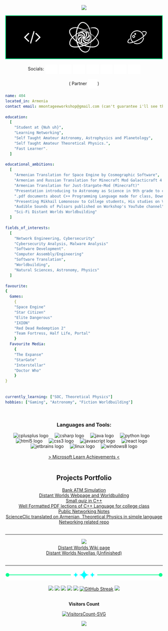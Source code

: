 <p align="center">
  <img src="https://capsule-render.vercel.app/api?type=waving&color=00FF90&height=100&section=header"/>
</p>

![](https://github.com/mMONTAGEe/mMONTAGEe/blob/main/banner.png?raw=true)
<p align="center">
  Socials:
<a href="https://www.youtube.com/@mmontageworkshop" target="blank"><img align="center" src="https://raw.githubusercontent.com/mMONTAGEe/mMONTAGEe/0c78af78d84afb3f628d14d43a25165a26688b21/icons8-youtube.svg" alt="Workshop Youtube Channel" height="30" width="40" /></a>
<a href="https://crowdin.com/profile/mMONTAGEe" target="blank"><img align="center" src="https://raw.githubusercontent.com/mMONTAGEe/mMONTAGEe/0c78af78d84afb3f628d14d43a25165a26688b21/crowdin-svgrepo-com.svg" alt="Crowdin" height="30" width="40" /></a>
<a href="https://gamejolt.com/@mMONTAGEe" target="blank"><img align="center" src="https://raw.githubusercontent.com/mMONTAGEe/mMONTAGEe/0c78af78d84afb3f628d14d43a25165a26688b21/icons8-game-jolt.svg" alt="GameJolt" height="30" width="40" /></a>
<a href="https://open.spotify.com/user/31ybac5sqpk3dsneorr2ad2oorgq?si=04f2da9ca4994ade" target="blank"><img align="center" src="https://raw.githubusercontent.com/mMONTAGEe/mMONTAGEe/0c78af78d84afb3f628d14d43a25165a26688b21/icons8-spotify.svg" alt="Spotify" height="30" width="40" /></a>
<a href="https://modrinth.com/user/mMONTAGEe" target="blank"><img align="center" src="https://raw.githubusercontent.com/mMONTAGEe/mMONTAGEe/0c78af78d84afb3f628d14d43a25165a26688b21/modrinth.svg" alt="Modrinth" height="30" width="40" /></a>
<a href="https://legacy.curseforge.com/members/mmontagee/projects" target="blank"><img align="center" src="https://raw.githubusercontent.com/mMONTAGEe/mMONTAGEe/0c78af78d84afb3f628d14d43a25165a26688b21/icons8-curseforge.svg" alt="CurseForge" height="30" width="40" /></a>
<a href="https://steamcommunity.com/id/mmontagee/" target="blank"><img align="center" src="https://raw.githubusercontent.com/mMONTAGEe/mMONTAGEe/0c78af78d84afb3f628d14d43a25165a26688b21/icons8-steam.svg" alt="Steam" height="30" width="40" /></a>
<br>
<br>
( Partner <a href="https://github.com/Gerardagh" target="blank"><img align="center" src="https://raw.githubusercontent.com/mMONTAGEe/mMONTAGEe/a85a1b828c4eb14ce706cc1f96b48eb027214a8b/skull-outline-of-halloween-svgrepo-com(2).svg" alt="Gerardagh" height="30" width="30" /></a>)
    
```yaml
name: 404
located_in: Armenia
contact email: mmontageeworkshop@gmail.com (can't guarantee i'll see the mails most of the time)

education:
  [
    "Student at {Nuh uh}",
    "Learning Networking",
    "Self Taught Amateur Astronomy, Astrophysics and Planetology",
    "Self Taught Amateur Theoretical Physics.",
    "Fast Learner".
  ]

educational_ambitions:
  [
    "Armenian Translation for Space Engine by Cosmographic Software",
    "Armenian and Russian Translation for Minecraft Mod Galacticraft 4 and 5",
    "Armenian Translation for Just-Stargate-Mod (Minecraft)"
    "Presentation introducing to Astronomy as Science in 9th grade to class and teachers",
    ".pdf documents about C++ Programming Language made for class, Downloadable from public archive made for them",
    "Presenting Mikhail Lomonosov to College students, His studies on Venusian Atmosphere",
    "Audible Sounds of Pulsars published on Workshop's YouTube channel"
    "Sci-Fi Distant Worlds Worldbuilding"
  ]

fields_of_interests:
  [
    "Network Engineering, Cybersecurity"
    "Cybersecurity Analysis, Malware Analysis"
    "Software Development".
    "Computer Assembly/Engineering"
    "Software Translation",
    "Worldbuilding",
    "Natural Sciences, Astronomy, Physics"
  ]

favourite:
{
  Games:
    {
    "Space Engine"
    "Star Citizen"
    "Elite Dangerous"
    "IXION"
    "Red Dead Redemption 2"
    "Team Fortress, Half Life, Portal"
    }
  Favourite Media:
    {
    "The Expanse"
    "StarGate"
    "Interstellar"
    "Doctor Who"
    }
}
    
  
currently_learning: ["SOC, Theoretical Physics"]
hobbies: ["Gaming", "Astronomy", "Fiction Worldbuilding"]

```
<br>
<h3 align="center">Languages and Tools:</h3>
<div align="center">
  <img src="https://cdn.jsdelivr.net/gh/devicons/devicon/icons/cplusplus/cplusplus-original.svg" height="40" alt="cplusplus logo"  />
  <img width="12" />
  <img src="https://cdn.jsdelivr.net/gh/devicons/devicon/icons/csharp/csharp-original.svg" height="40" alt="csharp logo"  />
  <img width="12" />
  <img src="https://cdn.jsdelivr.net/gh/devicons/devicon/icons/java/java-original.svg" height="40" alt="java logo"  />
  <img width="12" />
  <img src="https://cdn.jsdelivr.net/gh/devicons/devicon/icons/python/python-original.svg" height="40" alt="python logo"  />
  <img width="12" />
  <img src="https://cdn.jsdelivr.net/gh/devicons/devicon/icons/html5/html5-original.svg" height="40" alt="html5 logo"  />
  <img width="12" />
  <img src="https://cdn.jsdelivr.net/gh/devicons/devicon/icons/css3/css3-original.svg" height="40" alt="css3 logo"  />
  <img width="12" />
  <img src="https://cdn.jsdelivr.net/gh/devicons/devicon/icons/javascript/javascript-original.svg" height="40" alt="javascript logo"  />
  <img width="12" />
  <img src="https://cdn.jsdelivr.net/gh/devicons/devicon/icons/react/react-original.svg" height="40" alt="react logo"  />
  <img width="12" />
  <img src="https://cdn.jsdelivr.net/gh/devicons/devicon/icons/jetbrains/jetbrains-original.svg" height="40" alt="jetbrains logo"  />
  <img width="12" />
  <img src="https://cdn.jsdelivr.net/gh/devicons/devicon/icons/linux/linux-original.svg" height="40" alt="linux logo"  />
  <img width="12" />
  <img src="https://cdn.jsdelivr.net/gh/devicons/devicon/icons/windows8/windows8-original.svg" height="40" alt="windows8 logo"  />
</div>

<br>

<div align="center">
<a href="https://learn.microsoft.com/en-us/users/mmontagee-6823/achievements"> > Microsoft Learn Achievements < </a>
</div>


<br>

<div align="center">
<h2>Projects Portfolio</h2>
<a href="https://github.com/mMONTAGEe/Projects-Vault/tree/master/bank_ATM_simulation">Bank ATM Simulation</a> <br>
  <a href="https://mmontagee-workshop.github.io/Distant-Worlds/">Distant Worlds Webpage and Worldbuilding </a> <br>
    <a href="https://github.com/mMONTAGEe/Projects-Vault/tree/master/Quiz">Small quiz in C++ </a> <br>
      <a href="https://github.com/mMONTAGEe-Workshop/Projects-Vault/tree/college-archive/Chraxyan-Temaner">Well Formatted PDF lections of C++ Language for college class </a> <br>
   <a href="https://github.com/mMONTAGEe-Workshop/Projects-Vault/tree/network-pentest">Public Networking Notes </a> <br>
<a href="https://github.com/mMONTAGEe-Workshop/ScienceClic-Armenian">ScienceClic translated on Armenian, Theoretical Physics in simple language </a> <br>
<a href="https://github.com/mMONTAGEe-Workshop/DedSec">Networking related repo </a>
</div>


<br>
<hr>
<div align="center">
<img src="https://i.imgur.com/UP3seNI.png" style="align-content: center;"/>
<br>
      <a href="https://mmontagee-workshop.github.io/Distant-Worlds/">Distant Worlds Wiki page </a> <br>
            <a href="https://github.com/mMONTAGEe/Distant-Worlds-Books">Distant Worlds Novellas (Unfinished) </a> <br>
  </div>
<br>
<hr>

<p align="center">
  <img src="https://github.com/mMONTAGEe/mMONTAGEe/blob/main/div.png?raw=true"/>
</p>

<div style="text-align: center; align-content: center;">
    <img  src="http://github-profile-summary-cards.vercel.app/api/cards/profile-details?username=mMONTAGEe&theme=blue_green" style="text-align: center;">
    <img  src="http://github-profile-summary-cards.vercel.app/api/cards/repos-per-language?username=mMONTAGEe&theme=blue_green" style="text-align: center;">
    <img  src="http://github-profile-summary-cards.vercel.app/api/cards/most-commit-language?username=mMONTAGEe&theme=blue_green" style="text-align: center;">
    <img  src="http://github-profile-summary-cards.vercel.app/api/cards/stats?username=mMONTAGEe&theme=blue_green" style="text-align: center;">
    <img  src="http://github-profile-summary-cards.vercel.app/api/cards/productive-time?username=mMONTAGEe&theme=blue_green&utcOffset=4" style="text-align: center;">
<a href="https://git.io/streak-stats"><img src="https://github-readme-streak-stats.herokuapp.com?user=mMONTAGEe&theme=blue-green&hide_border=true&border_radius=7&date_format=M%20j%5B%2C%20Y%5D&mode=weekly&exclude_days=Sun%2CMon%2CTue%2CWed%2CThu%2CFri%2CSat&card_width=682" alt="GitHub Streak" style="text-align: center;" /></a>
      <img  src="https://i.imgur.com/q25iu7Q.png" style="text-align: center;">
</div>

<br>

<div align="center">
  <p align="center"><b>Visitors Count</b></p>  
  <p align="center">
    <a href="#">
      <img align="center" src="https://profile-counter.glitch.me/{mMONTAGEe}/count.svg" alt="VisitorsCount-SVG" title="Profile Visitors Counter"/>
    </a>
  </p> 
</div>

<p align="center">
  <img src="https://capsule-render.vercel.app/api?type=waving&color=00FFFF&height=100&section=footer"/>
</p>
